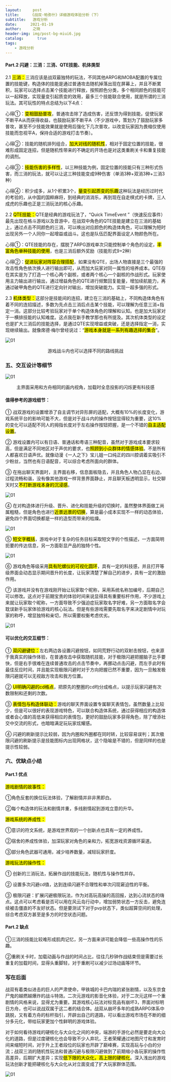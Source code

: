 ```yaml
---
layout:     post
title:     《战双·帕弥什》详细游戏体验分析（下）
subtitle:   游戏分析
date:      2021-01-19
author:     之晓
header-img: img/post-bg-miui6.jpg
catalog: 	  true
tags:
    - 游戏分析
---
```




#### Part.2 闪避：三消：三消、QTE技能、机体类型

2.1 <mark>三消：</mark>三消应该是战双最独特的玩法，不同其他ARPG和MOBA配置的专属位置的技能键，构造体的技能是通过普通攻击随机掉落出现在屏幕上，并且不断累积，玩家可以选择点击某个技能进行释放，按照颜色分类，多个相同颜色的技能可以一起释放，实现量变引起质变的效用，最多三个技能联合使用，就是所谓的三消玩法。其可玩性的特点总结为以下4点：



心得①：<mark>变相鼓励普攻</mark>，普通攻击除了造成伤害，还反馈为得到技能，促使玩家不断平A从而获得收益，也鼓励玩家不断平A（不少游戏中，策划为了鼓励玩家多普攻，甚至不少技能效果就是使用后强化下几次普攻，以改变玩家因为畏缩仅使用技能而忽视平A，保持合适的游戏打击节奏）。

心得②：技能的随机排列组合，<mark>加大对线的随机性</mark>，相对于固定位置的技能，很难形成固定连招，但是随机性带来的不确定的开场也是对这类重刷关卡和重复技能的调剂。

心得③：<mark>技能伤害的多样性</mark>，以三种技能为例，固定位置的技能只有三种形式伤害，而三消的玩法，就可以让这三种技能变成9种伤害（单消3种+双消3种+三消3种）

心得④：积少成多，从1个积累3个，<mark>量变引起质变的乐趣</mark>这种玩法是经历过时代的考验的，从中国的国粹麻将，到经典的消消乐，再到现在自走棋式的卡牌，三人成虎的乐趣也正是三消玩法的核心乐趣。

2.2 <mark>QTE技能：</mark>QTE是经典的游戏玩法了，“Quick TimeEvent ”（快速反应事件）最先出现在格斗游戏以及音游中，在战双中角色的QTE技能是建立在三消的基础上，通过点击不同颜色的三消，可以唤出对应颜色的构造体角色，可以理解为短时出现另外一个人同你一起增益或战斗。这也是队伍匹配界面设定人物颜色所在。



心得①：QTE技能的存在，摆脱了ARPG游戏单次只能控制单个角色的设定，<mark>丰富角色单种技能的使用</mark>，也是三消后额外奖励（技能形式9+2种）



心得②：<mark>促进玩家对阵容合理搭配</mark>，如果没有QTE，出场人物直接是三个最强的攻击性角色依次换人进行输出即可，从而加大玩家对同一属性的培养成本。QTE存在其实是为了打造一个核心两个副核，或者两个核心一个副核的作战形式。玩家使用主力输出进行输出，通过增益角色的QTE进行频繁回复能量，增加续航能力，再通过破甲角色的QTE进行定向针对输出，增加突破能力。实现一超多强的形式。

2.3 <mark>机体类型：</mark>这部分是技能间的连招，建立在三消的基础上，不同构造体角色有着不同的连招描述，多数为先点击三消后点击某个技能，可以理解为任意三消+指定一消。这部分比较考验玩家对于单个构造体角色的理解和认知。也是加大玩家对于一横排技能的认知难度。这点我在新手教学那也有所提及。其次机体类型的设定也是扩大三消后的技能选择，是通过QTE实现增益或突破，还是选择指定一消，实现继续输出。就像席德·梅尔曾经说过：“<mark>游戏本身就是一系列有趣选择的集合</mark>”。

![01]({{site.baseurl}}/img-post/20210119/01.png)

<center>游戏战斗内也可以选择不同的路线挑战</center>

### 五、交互设计等细节

![01]({{site.baseurl}}/img-post/20210119/02.png)

<center>主界面采用和方舟相同的画内视角，加载时全息投影的闪烁更有科技感</center>

#### **值得参考的游戏细节：**

① 战双游戏的设置增添了自主调节对异形屏的适配，大概有10%的长度变化，游戏系统平台的影响可能不大，但是对于战斗内的操作按钮显得较为重要，这10%的变化可以适配不同人的拇指长度对于左右操作按钮把握，是一个不错的<mark>自主适配设置</mark>。



② 游戏设置内可以有日语、普通话和粤语三种配音，虽然对于游戏成本要求较高，但是满足不同地区对于声优的要求，也<mark>照顾到小众群体的情感体验</mark>。不是所有人都喜欢日语声优。就像动漫《一人之下》宝儿姐一口纯正的四川腔调着实吸引不少粉丝，当然也有日语配音，可以综合考虑所面向的群体。



③ 在拖出聊天界面时，主界面右移，信息面板隐去，并且角色人物凸显在右边，过程流畅和谐，没有像其他游戏一样背景界面静止，并且聊天板透明显示，社交聊天时又<mark>不打断游戏本身的沉浸感</mark>。

![01]({{site.baseurl}}/img-post/20210119/03.jpg)

④ 在对构造体进行升级、晋升、进化和技能升级的切换时，虽然整体界面做工尚属粗糙，但是角色也进行<mark>近景远景的切换</mark>，算是最小成本实现不一样的动态体验，避免四个界面切换都是一样的造型而带来的枯燥。

![01]({{site.baseurl}}/img-post/20210119/04.png)

⑤ <mark>短文字概括</mark>，游戏中对于复杂的任务目标采取短文字的个性描述，一方面简明扼要的传达信息，另一方面彰显产品的独特个性。

![01]({{site.baseurl}}/img-post/20210119/05.jpg)

⑥ 游戏角色等级采用<mark>具有陀螺仪的可视化圆环</mark>，具有一定的科技感，并且打开等级界面会动态显示期间晋升的长度，让玩家清楚了解自己的进步，具有一定的激励作用。



⑦ 该游戏并没有在游戏刚开始让玩家取个昵称，采用系统名称加编号，后期自己可以修改。这点对于前期宝贵的体验时间来说显得具有重要标杆作用，不少游戏上来就让玩家取个昵称，一方面导致不少强迫症玩家取名字好难，另一方面取名字会耽误新手玩家体验游戏的核心玩法。但是有些游戏需要先取名字来决定剧情中对玩家的称呼，增显独特和亲切，所以需要权衡考虑优劣。

![01]({{site.baseurl}}/img-post/20210119/06.png)

#### **可以优化的交互细节：**

① <mark>双闪避键位：</mark>左右两边各设置闪避按钮，如同荒野行动的双射击按钮，也来源于我真实的操作体验，在普通攻击中获取随机技能，对于极限闪避把握脑子比手要快，但是右手很难在连续普通攻击的点击节奏中，再挪动点击闪避，而左手此时有最佳反应时间，并且能实现极限闪避时对于方向把握已然不重要，因为一旦触发极限闪避就可以无视敌方攻击和我方位置。



② <mark>UI明确闪避的cd格点</mark>，把原先的整圈的cd均分成格点，以提示玩家闪避有次数限制和还剩的次数。

③ <mark>表情包与构造体联动：</mark>游戏的聊天界面设置专属聊天表情包，虽然数量上比较少，但是可以很好的表现游戏特色，可以联合构造体系统，通过获得相应的构造体或者会心值的高低来获得相应的表情包，更好的鼓励玩家多获得角色，除了增添社交中交流的形式，也暗暗满足玩玩家炫耀感。

④ 闪避的刷新提示比较弱，因为内圈和外圈都在同时转，比较容易误判；其次极限闪避的刷新提示是技能图标内出现网格状，这个隐喻是不错的，但是同样的也是提示性较弱。

### 六、优缺点小结

#### Part.1 优点

<mark>游戏剧情的故事性：</mark>

①角色反套的换位玩法体验，了解剧情并非非黑即白。

②每个构造体的玩法和剧情并重，多线剧情起到游戏立意的升华。

<mark>游戏系统的养成性：</mark>

①意识的符文系统，是游戏世界观的一个创新点也具有一定的养成性。

②宿舍的养成性体验，加深玩家对角色的亲和力，拓宽游戏资源循环渠道。

③部分角色武器可通用，减少培养数量，减轻玩家肝度。

<mark>游戏玩法的操作性：</mark>

① 创新的三消玩法，拓展作战的技能玩法，随机性与操作性并存。



② 设置多次闪避cd值，达到连续闪避不合理性和单次闪现窘迫性的平衡。



③ 极限闪避：扩展闪避极限玩法，作为对高玩高操的高回报，达到心流状态的嗨点。这点可以考虑看是否可以用在风云岛行动中，增加弱势状态一方反击，避免连续被击僵直的不友好状态。但是要测试下对于pvp状态下，类似超算空间的处理，综合考虑双方甚至是多方的时空状态问题。

#### Part.2 缺点

①三消的技能比较难形成肌肉记忆，另一方面来讲可能会降低一些高操作性的乐趣。

②重刷关卡时，加载动画与作战的时间占比，往往几秒钟作战结束但是需要过长重复的加载时间，显得头重脚轻，对于重刷可以减少过场动画等环节。

### 写在后面

战双有着类似进击的巨人的严肃使命，甲铁城的卡巴内瑞的紧张剧情，以及东京食尸鬼的越燃越爆炸的战斗特效。二次元游戏的影音化体验，对于二次元这样一个重剧情的风格来说，显得尤为重要。其游戏核心玩法对标竞品有崩坏3，界面对标明日方舟，也可以说战双属于这二者的结合体。战双从崩坏多年的成熟ARPG体系中跳脱，又有着方舟的标杆指引，开辟出自己的道路，可以看出游戏市场在不断的细分多元化，带给玩家更加个性鲜明的游戏体验。



  对于如何看待游戏的硬核化与大众化之间的冲突，端游的手游化必然是要走向大众化的道路，但是过度硬核化也会导致不少人弃坑，王者荣耀通过地图尺寸和发育时间来缩短时间，对于升上王者段位的玩家也开辟了巅峰赛，实现高玩与小白的分流；战双三消的随机性玩法和普通闪避与极限闪避做到了前期缩小各玩家的操作性高差异，后期扩大差异；实现<mark>低下限的大众化，高上限的硬核化</mark>。深入浅出的游戏玩法创新才能把硬核化与大众化从对立面变成了扩大玩家群体范围。

![01]({{site.baseurl}}/img-post/20210119/07.png)